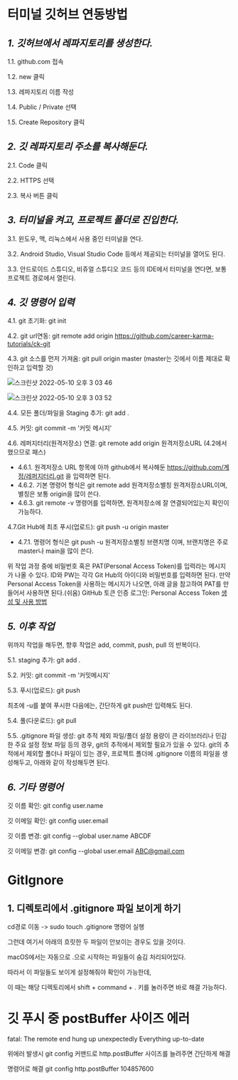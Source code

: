 # 터미널 깃허브 연동방법
## _1. 깃허브에서 레파지토리를 생성한다._
1.1. github.com 접속

1.2. new 클릭

1.3. 레파지토리 이름 작성

1.4. Public / Private 선택

1.5. Create Repository 클릭

## _2. 깃 레파지토리 주소를 복사해둔다._
2.1. Code 클릭

2.2. HTTPS 선택

2.3. 복사 버튼 클릭

## _3. 터미널을 켜고, 프로젝트 폴더로 진입한다._
3.1. 윈도우, 맥, 리눅스에서 사용 중인 터미널을 연다.

3.2. Android Studio, Visual Studio Code 등에서 제공되는 터미널을 열어도 된다.

3.3. 안드로이드 스튜디오, 비쥬얼 스튜디오 코드 등의 IDE에서 터미널을 연다면, 보통 프로젝트 경로에서 열린다.

## _4. 깃 명령어 입력_
4.1. git 초기화:  git init 

4.2. git url연동: git remote add origin https://github.com/career-karma-tutorials/ck-git

4.3. git 소스를 먼저 가져옴: git pull origin master (master는 깃에서 이름 제대로 확인하고 입력할 것)

![스크린샷 2022-05-10 오후 3 03 46](https://user-images.githubusercontent.com/46097621/167559475-27665717-71ad-498b-abf7-86c6819c7eb5.png)

![스크린샷 2022-05-10 오후 3 03 52](https://user-images.githubusercontent.com/46097621/167559491-c9ffe937-71c2-48ae-aab6-656835b2b392.png)
     
4.4. 모든 폴더/파일을 Staging 추가:  git add . 

4.5. 커밋:  git commit -m '커밋 메시지' 

4.6. 레퍼지터리(원격저장소) 연결:  git remote add origin 원격저장소URL (4.2에서 했으므로 패스)
- 4.6.1. 원격저장소 URL 항목에 아까 github에서 복사해둔 https://github.com/계정/레퍼지터리.git 을 입력하면 된다.
- 4.6.2. 기본 명령어 형식은 git remote add 원격저장소별칭 원격저장소URL이며, 별칭은 보통 origin을 많이 쓴다.
- 4.6.3. git remote -v 명령어를 입력하면, 원격저장소에 잘 연결되어있는지 확인이 가능하다.

4.7.Git Hub에 최초 푸시(업로드):  git push -u origin master
- 4.7.1. 명령어 형식은 git push -u 원격저장소별칭 브랜치명 이며, 브랜치명은 주로 master나 main을 많이 쓴다.

위 작업 과정 중에 비밀번호 혹은 PAT(Personal Access Token)를 입력라는 메시지가 나올 수 있다.
ID와 PW는 각각 Git Hub의 아이디와 비밀번호를 입력하면 된다.
만약 Personal Access Token을 사용하는 메시지가 나오면, 아래 글을 참고하여 PAT를 만들어서 사용하면 된다.(쉬움)
GitHub 토큰 인증 로그인: Personal Access Token [생성 및 사용 방법][gitToken]

## _5. 이후 작업_
위까지 작업을 해두면, 향후 작업은 add, commit, push, pull 의 반복이다.

5.1. staging 추가:  git add .

5.2. 커밋: git commit -m '커밋메시지'

5.3. 푸시(업로드): git push

최초에 -u를 붙여 푸시한 다음에는, 간단하게 git push만 입력해도 된다.

5.4. 풀(다운로드): git pull

5.5. .gitignore 파일 생성: git 추적 제외 파일/폴더 설정
용량이 큰 라이브러리나 민감한 주요 설정 정보 파일 등의 경우, git의 추적에서 제외할 필요가 있을 수 있다.
git의 추적에서 제외할 폴더나 파일이 있는 경우,
프로젝트 폴더에 .gitignore 이름의 파일을 생성해두고, 아래와 같이 작성해두면 된다.

[//]: # (These are reference links used in the body of this note and get stripped out when the markdown processor does its job. There is no need to format nicely because it shouldn't be seen. Thanks SO - http://stackoverflow.com/questions/4823468/store-comments-in-markdown-syntax)
   [gitToken]: <https://curryyou.tistory.com/344>

## _6. 기타 명령어_

깃 이름 확인: git config user.name

깃 이메일 확인: git config user.email

깃 이름 변경: git config --global user.name ABCDF

깃 이메일 변경: git config --global user.email ABC@gmail.com

# GitIgnore

## 1. 디렉토리에서 .gitignore 파일 보이게 하기

cd경로 이동 -> sudo touch .gitignore 명령어 실행

그런데 여기서 아래의 흐릿한 두 파일이 안보이는 경우도 있을 것이다. 

macOS에서는 자동으로 .으로 시작하는 파일들이 숨김 처리되어있다.

따라서 이 파일들도 보이게 설정해줘야 확인이 가능한데,

이 때는 해당 디렉토리에서 shift + command + . 키를 눌러주면 바로 해결 가능하다.

# 깃 푸시 중 postBuffer 사이즈 에러

fatal: The remote end hung up unexpectedly
Everything up-to-date

위에러 발생시
git config 커맨드로 http.postBuffer 사이즈를 늘려주면 간단하게 해결

명령어로 해결
git config http.postBuffer 104857600


